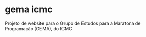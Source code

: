 # gema icmc
 Projeto de website para o Grupo de Estudos para a Maratona de Programação (GEMA), do ICMC
